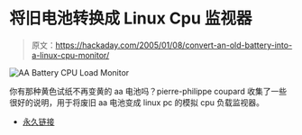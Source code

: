 # 将旧电池转换成 Linux Cpu 监视器

> 原文：<https://hackaday.com/2005/01/08/convert-an-old-battery-into-a-linux-cpu-monitor/>

![AA Battery CPU Load Monitor](img/44c339fa58e7ccfb7c8b3c814b7f1ae5.png)

你有那种黄色试纸不再变黄的 aa 电池吗？pierre-philippe coupard 收集了一些很好的说明，用于将废旧 aa 电池变成 linux pc 的模拟 cpu 负载监视器。

*   [永久链接](http://webperso.easyconnect.fr/om.the/web/duracell_cpumon/)